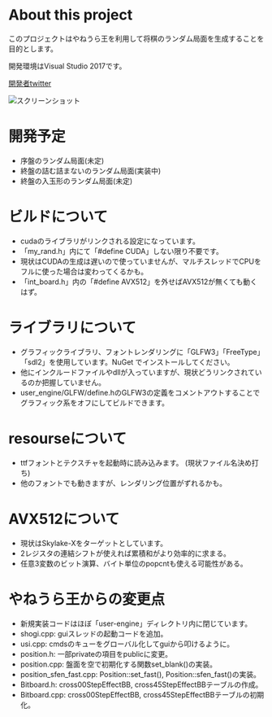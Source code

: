 # About this project

このプロジェクトはやねうら王を利用して将棋のランダム局面を生成することを目的とします。

開発環境はVisual Studio 2017です。

[開発者twitter](https://twitter.com/tibigame)

![スクリーンショット](https://github.com/tibigame/YaneuraOu_random-sfen/blob/master/screen_shot.png)

# 開発予定

- 序盤のランダム局面(未定)
- 終盤の詰む詰まないのランダム局面(実装中)
- 終盤の入玉形のランダム局面(未定)

# ビルドについて

- cudaのライブラリがリンクされる設定になっています。
- 「my_rand.h」内にて「#define CUDA」しない限り不要です。
- 現状はCUDAの生成は遅いので使っていませんが、マルチスレッドでCPUをフルに使った場合は変わってくるかも。
- 「int_board.h」内の「#define AVX512」を外せばAVX512が無くても動くはず。

# ライブラリについて

- グラフィックライブラリ、フォントレンダリングに「GLFW3」「FreeType」「sdl2」を使用しています。NuGet でインストールしてください。
- 他にインクルードファイルやdllが入っていますが、現状どうリンクされているのか把握していません。
- user_engine/GLFW/define.hのGLFW3の定義をコメントアウトすることでグラフィック系をオフにしてビルドできます。

# resourseについて

- ttfフォントとテクスチャを起動時に読み込みます。 (現状ファイル名決め打ち)
- 他のフォントでも動きますが、レンダリング位置がずれるかも。

# AVX512について

- 現状はSkylake-Xをターゲットとしています。
- 2レジスタの連結シフトが使えれば累積和がより効率的に求まる。
- 任意3変数のビット演算、バイト単位のpopcntも使える可能性がある。

# やねうら王からの変更点

- 新規実装コードはほぼ「user-engine」ディレクトリ内に閉じています。
- shogi.cpp: guiスレッドの起動コードを追加。
- usi.cpp: cmdsのキューをグローバル化してguiから叩けるように。
- position.h: 一部privateの項目をpublicに変更。
- position.cpp: 盤面を空で初期化する関数set_blank()の実装。
- position_sfen_fast.cpp: Position::set_fast(), Position::sfen_fast()の実装。
- Bitboard.h: cross00StepEffectBB, cross45StepEffectBBテーブルの作成。
- Bitboard.cpp: cross00StepEffectBB, cross45StepEffectBBテーブルの初期化。
